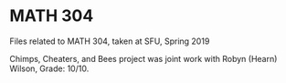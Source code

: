 # MATH 304
Files related to MATH 304, taken at SFU, Spring 2019

Chimps, Cheaters, and Bees project was joint work with Robyn (Hearn) Wilson, Grade: 10/10.
